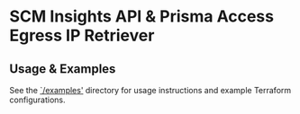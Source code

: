 # SCM Insights API & Prisma Access Egress IP Retriever


## Usage & Examples
See the [`/examples'](examples/) directory for usage instructions and example Terraform configurations.
